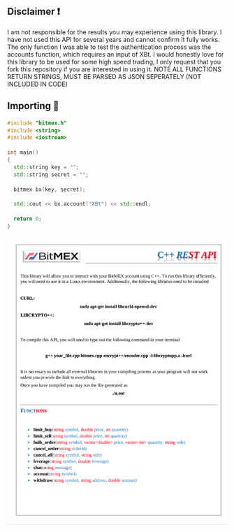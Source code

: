 ## Disclaimer :exclamation:
I am not responsible for the results you may experience using this library. I have not used this API for several years and cannot confirm it fully works. The only function I was able to test the authentication process was the accounts function, which requires an input of XBt. I would honestly love for this library to be used for some high speed trading, I only request that you fork this repository if you are interested in using it. NOTE ALL FUNCTIONS RETURN STRINGS, MUST BE PARSED AS JSON SEPERATELY (NOT INCLUDED IN CODE)

## Importing :vibration_mode:
```c++
#include "bitmex.h"
#include <string>
#include <iostream>

int main()
{
  std::string key = "";
  std::string secret = "";
   
  bitmex bx(key, secret);
  
  std::cout << bx.account("XBt") << std::endl;
  
  return 0;
}
```


![alt](https://github.com/marscolony2040/BitmexCPP/blob/main/img/pic.png)
